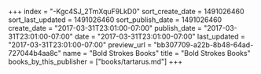 +++
index = "-Kgc4SJ_2TmXquF9LkD0"
sort_create_date = 1491026460
sort_last_updated = 1491026460
sort_publish_date = 1491026460
create_date = "2017-03-31T23:01:00-07:00"
publish_date = "2017-03-31T23:01:00-07:00"
date = "2017-03-31T23:01:00-07:00"
last_updated = "2017-03-31T23:01:00-07:00"
preview_url = "bb307709-a22b-8b48-64ad-727044b4aa8c"
name = "Bold Strokes Books"
title = "Bold Strokes Books"
books_by_this_publisher = ["books/tartarus.md"]
+++
